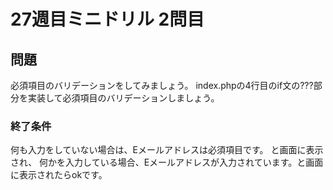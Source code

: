 # 27週目ミニドリル 2問目

## 問題

必須項目のバリデーションをしてみましょう。
index.phpの4行目のif文の???部分を実装して必須項目のバリデーションしましょう。

### 終了条件
何も入力をしていない場合は、Eメールアドレスは必須項目です。 と画面に表示され、
何かを入力している場合、Eメールアドレスが入力されています。と画面に表示されたらokです。

